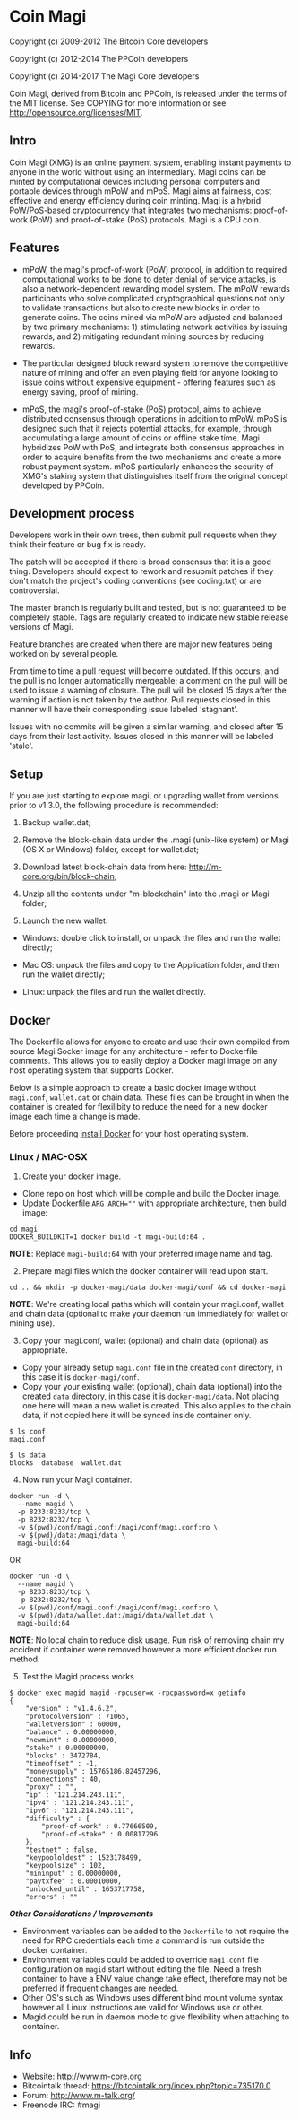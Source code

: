 Coin Magi
====================

Copyright (c) 2009-2012 The Bitcoin Core developers

Copyright (c) 2012-2014 The PPCoin developers

Copyright (c) 2014-2017 The Magi Core developers

Coin Magi, derived from Bitcoin and PPCoin, is released under the terms of 
the MIT license. See COPYING for more information or see 
http://opensource.org/licenses/MIT.

Intro
---------------------
Coin Magi (XMG) is an online payment system, enabling instant payments to anyone in the world without using an intermediary. Magi coins can be minted by computational devices including personal computers and portable devices through mPoW and mPoS. Magi aims at fairness, cost effective and energy efficiency during coin minting. Magi is a hybrid PoW/PoS-based cryptocurrency that integrates two mechanisms: proof-of-work (PoW) and proof-of-stake (PoS) protocols. Magi is a CPU coin. 

Features
---------------------
- mPoW, the magi's proof-of-work (PoW) protocol, in addition to required computational works to be done to deter denial of service attacks, is also a network-dependent rewarding model system. The mPoW rewards participants who solve complicated cryptographical questions not only to validate transactions but also to create new blocks in order to generate coins. The coins mined via mPoW are adjusted and balanced by two primary mechanisms: 1) stimulating network activities by issuing rewards, and 2) mitigating redundant mining sources by reducing rewards.

- The particular designed block reward system to remove the competitive nature of 
mining and offer an even playing field for anyone looking to issue coins 
without expensive equipment - offering features such as energy saving, proof of 
mining.

- mPoS, the magi's proof-of-stake (PoS) protocol, aims to achieve distributed consensus through operations in addition to mPoW. mPoS is designed such that it rejects potential attacks, for example, through accumulating a large amount of coins or offline stake time. Magi hybridizes PoW with PoS, and integrate both consensus approaches in order to acquire benefits from the two mechanisms and create a more robust payment system. mPoS particularly enhances the security of XMG's staking system that distinguishes itself from the original concept developed by PPCoin. 

Development process
---------------------

Developers work in their own trees, then submit pull requests when
they think their feature or bug fix is ready.

The patch will be accepted if there is broad consensus that it is a
good thing.  Developers should expect to rework and resubmit patches
if they don't match the project's coding conventions (see coding.txt)
or are controversial.

The master branch is regularly built and tested, but is not guaranteed
to be completely stable. Tags are regularly created to indicate new
stable release versions of Magi.

Feature branches are created when there are major new features being
worked on by several people.

From time to time a pull request will become outdated. If this occurs, and
the pull is no longer automatically mergeable; a comment on the pull will
be used to issue a warning of closure. The pull will be closed 15 days
after the warning if action is not taken by the author. Pull requests closed
in this manner will have their corresponding issue labeled 'stagnant'.

Issues with no commits will be given a similar warning, and closed after
15 days from their last activity. Issues closed in this manner will be 
labeled 'stale'.

Setup
---------------------
If you are just starting to explore magi, or upgrading wallet from versions prior to v1.3.0, the following procedure is recommended:  

1) Backup wallet.dat;

2) Remove the block-chain data under the .magi (unix-like system) or Magi (OS X or Windows) folder, except for wallet.dat;

3) Download latest block-chain data from here: http://m-core.org/bin/block-chain;

4) Unzip all the contents under "m-blockchain" into the .magi or Magi folder;

5) Launch the new wallet. 

- Windows: double click to install, or unpack the files and run the wallet directly;

- Mac OS: unpack the files and copy to the Application folder, and then run the wallet directly;

- Linux: unpack the files and run the wallet directly. 

Docker
---------------------
The Dockerfile allows for anyone to create and use their own compiled from source Magi Socker image for any architecture - refer to Dockerfile comments.
This allows you to easily deploy a Docker magi image on any host operating system that supports Docker.

Below is a simple approach to create a basic docker image without `magi.conf`, `wallet.dat` or chain data. These files can be brought in when the container is created for flexilibity to reduce the need for a new docker image each time a change is made.

Before proceeding [install Docker](https://docs.docker.com/get-docker/) for your host operating system.

### Linux / MAC-OSX

1. Create your docker image.

  - Clone repo on host which will be compile and build the Docker image.
  - Update Dockerfile `ARG ARCH=""` with appropriate architecture, then build image:

```
cd magi
DOCKER_BUILDKIT=1 docker build -t magi-build:64 .
```

  **NOTE**: Replace `magi-build:64` with your preferred image name and tag.

2. Prepare magi files which the docker container will read upon start.

`cd .. && mkdir -p docker-magi/data docker-magi/conf && cd docker-magi`

  **NOTE**: We're creating local paths which will contain your magi.conf, wallet and chain data (optional to make your daemon run immediately for wallet or mining use).

3. Copy your magi.conf, wallet (optional) and chain data (optional) as appropriate.

  - Copy your already setup `magi.conf` file in the created `conf` directory, in this case it is `docker-magi/conf`.
  - Copy your your existing wallet (optional), chain data (optional) into the created `data` directory, in this case it is `docker-magi/data`. Not placing one here will mean a new wallet is created. This also applies to the chain data, if not copied here it will be synced inside container only.

```
$ ls conf
magi.conf

$ ls data
blocks  database  wallet.dat
```

4. Now run your Magi container.

```
docker run -d \
  --name magid \
  -p 8233:8233/tcp \
  -p 8232:8232/tcp \
  -v $(pwd)/conf/magi.conf:/magi/conf/magi.conf:ro \
  -v $(pwd)/data:/magi/data \
  magi-build:64
```
OR
```
docker run -d \
  --name magid \
  -p 8233:8233/tcp \
  -p 8232:8232/tcp \
  -v $(pwd)/conf/magi.conf:/magi/conf/magi.conf:ro \
  -v $(pwd)/data/wallet.dat:/magi/data/wallet.dat \
  magi-build:64
```
  **NOTE**: No local chain to reduce disk usage. Run risk of removing chain my accident if container were removed however a more efficient docker run method.

5. Test the Magid process works

```
$ docker exec magid magid -rpcuser=x -rpcpassword=x getinfo
{
    "version" : "v1.4.6.2",
    "protocolversion" : 71065,
    "walletversion" : 60000,
    "balance" : 0.00000000,
    "newmint" : 0.00000000,
    "stake" : 0.00000000,
    "blocks" : 3472784,
    "timeoffset" : -1,
    "moneysupply" : 15765186.82457296,
    "connections" : 40,
    "proxy" : "",
    "ip" : "121.214.243.111",
    "ipv4" : "121.214.243.111",
    "ipv6" : "121.214.243.111",
    "difficulty" : {
        "proof-of-work" : 0.77666509,
        "proof-of-stake" : 0.00817296
    },
    "testnet" : false,
    "keypoololdest" : 1523178499,
    "keypoolsize" : 102,
    "mininput" : 0.00000000,
    "paytxfee" : 0.00010000,
    "unlocked_until" : 1653717758,
    "errors" : ""
```

***Other Considerations / Improvements***

  - Environment variables can be added to the `Dockerfile` to not require the need for RPC credentials each time a command is run outside the docker container.
  - Environment variables could be added to override `magi.conf` file configuration on `magid` start without editing the file. Need a fresh container to have a ENV value change take effect, therefore may not be preferred if frequent changes are needed.
  - Other OS's such as Windows uses different bind mount volume syntax however all Linux instructions are valid for Windows use or other.
  - Magid could be run in daemon mode to give flexibility when attaching to container.


Info
---------------------
- Website: http://www.m-core.org
- Bitcointalk thread: https://bitcointalk.org/index.php?topic=735170.0
- Forum: http://www.m-talk.org/
- Freenode IRC: #magi
